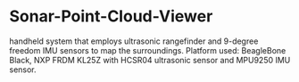 # Sonar-Point-Cloud-Viewer
handheld system that employs ultrasonic rangefinder and 9-degree freedom IMU sensors to map the surroundings.
Platform used: BeagleBone Black, NXP FRDM KL25Z with HCSR04 ultrasonic sensor and MPU9250 IMU sensor.
